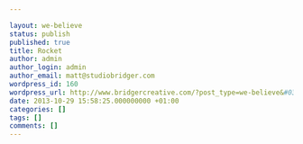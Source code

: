 ```yaml
---

layout: we-believe
status: publish
published: true
title: Rocket
author: admin
author_login: admin
author_email: matt@studiobridger.com
wordpress_id: 160
wordpress_url: http://www.bridgercreative.com/?post_type=we-believe&#038;p=160
date: 2013-10-29 15:58:25.000000000 +01:00
categories: []
tags: []
comments: []
---
```

